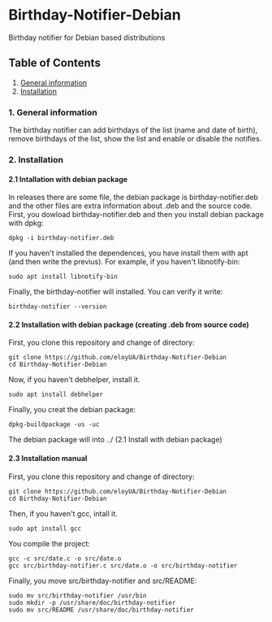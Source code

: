 # Birthday-Notifier-Debian
Birthday notifier for Debian based distributions
## Table of Contents
1. [General information](###general-information)
2. [Installation](###installation)

### 1. General information
The birthday notifier can add birthdays of the list (name and date of birth), remove birthdays of the list, show the list and enable or disable the notifies.


### 2. Installation
#### 2.1 Intallation with debian package
In releases there are some file, the debian package is birthday-notifier.deb and the other files are extra information about .deb and the source code.
First, you dowload birthday-notifier.deb and then you install debian package with dpkg:
```
dpkg -i birthday-notifier.deb
```
If you haven't installed the dependences, you have install them with apt (and then write the previus). For example, if you haven't libnotify-bin:
```
sudo apt install libnotify-bin
```
Finally, the birthday-notifier will installed. You can verify it write:
```
birthday-notifier --version
```


#### 2.2 Installation with debian package (creating .deb from source code)
First, you clone this repository and change of directory:
```
git clone https://github.com/eloyUA/Birthday-Notifier-Debian
cd Birthday-Notifier-Debian
```
Now, if you haven't debhelper, install it.
```
sudo apt install debhelper
```
Finally, you creat the debian package:
```
dpkg-buildpackage -us -uc
```
The debian package will into ../ (2.1 Install with debian package)


#### 2.3 Installation manual
First, you clone this repository and change of directory:
```
git clone https://github.com/eloyUA/Birthday-Notifier-Debian
cd Birthday-Notifier-Debian
```
Then, if you haven't gcc, intall it.
```
sudo apt install gcc
```
You compile the project:
```
gcc -c src/date.c -o src/date.o
gcc src/birthday-notifier.c src/date.o -o src/birthday-notifier
```
Finally, you move src/birthday-notifier and src/README:
```
sudo mv src/birthday-notifier /usr/bin
sudo mkdir -p /usr/share/doc/birthday-notifier
sudo mv src/README /usr/share/doc/birthday-notifier
```
